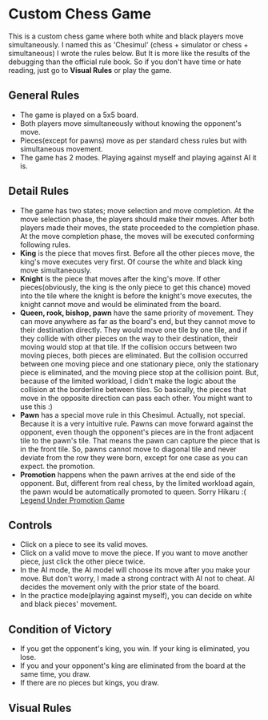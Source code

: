 # Custom Chess Game

This is a custom chess game where both white and black players move simultaneously. I named this as 'Chesimul' (chess + simulator or chess + simultaneous)
I wrote the rules below. But It is more like the results of the debugging than the official rule book. So if you don't have time or hate reading, just go to **Visual Rules** or play the game.

## General Rules

- The game is played on a 5x5 board.
- Both players move simultaneously without knowing the opponent's move.
- Pieces(except for pawns) move as per standard chess rules but with simultaneous movement.
- The game has 2 modes. Playing against myself and playing against AI it is.

## Detail Rules

- The game has two states; move selection and move completion. At the move selection phase, the players should make their moves. After both players made their moves, the state proceeded to the completion phase. At the move completion phase, the moves will be executed conforming following rules.
- **King** is the piece that moves first. Before all the other pieces move, the king's move executes very first. Of course the white and black king move simultaneously. 
- **Knight** is the piece that moves after the king's move. If other pieces(obviously, the king is the only piece to get this chance) moved into the tile where the knight is before the knight's move executes, the knight cannot move and would be eliminated from the board.
- **Queen, rook, bishop, pawn** have the same priority of movement. They can move anywhere as far as the board's end, but they cannot move to their destination directly. They would move one tile by one tile, and if they collide with other pieces on the way to their destination, their moving would stop at that tile. If the collision occurs between two moving pieces, both pieces are eliminated. But the collision occurred between one moving piece and one stationary piece, only the stationary piece is eliminated, and the moving piece stop at the collision point. But, because of the limited workload, I didn't make the logic about the collision at the borderline between tiles. So basically, the pieces that move in the opposite direction can pass each other. You might want to use this :)
- **Pawn** has a special move rule in this Chesimul. Actually, not special. Because it is a very intuitive rule. Pawns can move forward against the opponent, even though the opponent's pieces are in the front adjacent tile to the pawn's tile. That means the pawn can capture the piece that is in the front tile. So, pawns cannot move to diagonal tile and never deviate from the row they were born, except for one case as you can expect. the promotion.
- **Promotion** happens when the pawn arrives at the end side of the opponent. But, different from real chess, by the limited workload again, the pawn would be automatically promoted to queen. Sorry Hikaru :( [Legend Under Promotion Game](https://www.chessgames.com/perl/chessgame?gid=1688934)

## Controls

- Click on a piece to see its valid moves.
- Click on a valid move to move the piece. If you want to move another piece, just click the other piece twice.
- In the AI mode, the AI model will choose its move after you make your move. But don't worry, I made a strong contract with AI not to cheat. AI decides the movement only with the prior state of the board.
- In the practice mode(playing against myself), you can decide on white and black pieces' movement.

## Condition of Victory
- If you get the opponent's king, you win. If your king is eliminated, you lose. 
- If you and your opponent's king are eliminated from the board at the same time, you draw.
- If there are no pieces but kings, you draw.

## Visual Rules
